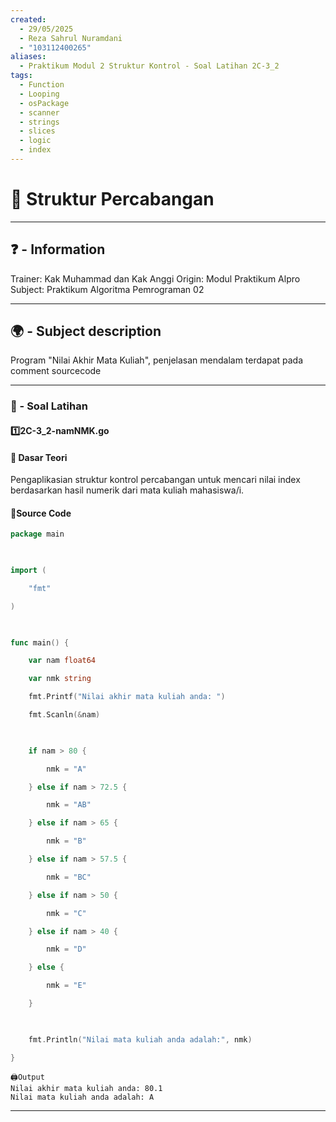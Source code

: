 ```yaml
---
created:
  - 29/05/2025
  - Reza Sahrul Nuramdani
  - "103112400265"
aliases:
  - Praktikum Modul 2 Struktur Kontrol - Soal Latihan 2C-3_2
tags:
  - Function
  - Looping
  - osPackage
  - scanner
  - strings
  - slices
  - logic
  - index
---
```

# 📃 Struktur Percabangan
---
## ❓ - Information
Trainer: Kak Muhammad dan Kak Anggi
Origin: Modul Praktikum Alpro
Subject: Praktikum Algoritma Pemrograman 02  

---
## 🌍 - Subject description
Program "Nilai Akhir Mata Kuliah", penjelasan mendalam terdapat pada comment sourcecode

--- 
### 🎯 - Soal Latihan
#### 1️⃣2C-3_2-namNMK.go

#### 📝 Dasar Teori
Pengaplikasian struktur kontrol percabangan untuk mencari nilai index berdasarkan hasil numerik dari mata kuliah mahasiswa/i.

#### 📝Source Code
```go
package main

  

import (

    "fmt"

)

  

func main() {

    var nam float64

    var nmk string

    fmt.Printf("Nilai akhir mata kuliah anda: ")

    fmt.Scanln(&nam)

  

    if nam > 80 {

        nmk = "A"

    } else if nam > 72.5 {

        nmk = "AB"

    } else if nam > 65 {

        nmk = "B"

    } else if nam > 57.5 {

        nmk = "BC"

    } else if nam > 50 {

        nmk = "C"

    } else if nam > 40 {

        nmk = "D"

    } else {

        nmk = "E"

    }

  

    fmt.Println("Nilai mata kuliah anda adalah:", nmk)

}
```

	🖨️Output 
	Nilai akhir mata kuliah anda: 80.1
	Nilai mata kuliah anda adalah: A
--- 